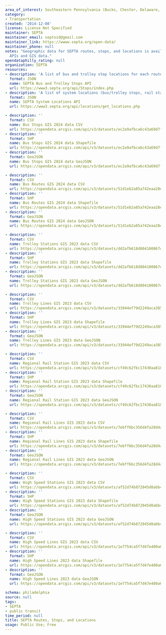 ```yaml
---
area_of_interest: Southeastern Pennsylvania (Bucks, Chester, Delaware, Montgomery, Philadelphia counties)
category:
- Transportation
created: '2014-12-08'
license: License Not Specified
maintainer: SEPTA
maintainer_email: septoid@gmail.com
maintainer_link: https://wwww.septa.org/open-data/
maintainer_phone: null
notes: "Geographic data for SEPTA routes, stops, and locations is available from both
  APIs and GIS data."
opendataphilly_rating: null
organization: SEPTA
resources:
- description: 'A list of bus and trolley stop locations for each route returned in JSON format. A list of route IDs can be found at https://www3.septa.org/VIBusAndTrolley.html and in GTFS files.'
  format: JSON
  name: SEPTA Bus and Trolley Stops API
  url: https://www3.septa.org/api/Stops/index.php
- description: 'A list of system locations (bus/trolley stops, rail stations, perk locations, and sales offices) for a geographical point within a radius that is measured in miles and returned in JSON format'
  format: JSON
  name: SEPTA System Locations API
  url: https://www3.septa.org/api/locations/get_locations.php

- description: ''
  format: CSV
  name: Bus Stops GIS 2024 data CSV
  url: https://opendata.arcgis.com/api/v3/datasets/ec2a9afbca6c43a69d7fc7abeec2ffbf_0/downloads/data?format=csv&spatialRefId=4326
- description: ''
  format: SHP
  name: Bus Stops GIS 2024 data Shapefile
  url: https://opendata.arcgis.com/api/v3/datasets/ec2a9afbca6c43a69d7fc7abeec2ffbf_0/downloads/data?format=shp&spatialRefId=4326
- description: ''
  format: GeoJSON
  name: Bus Stops GIS 2024 data GeoJSON
  url: https://opendata.arcgis.com/api/v3/datasets/ec2a9afbca6c43a69d7fc7abeec2ffbf_0/downloads/data?format=geojson&spatialRefId=4326

- description: ''
  format: CSV
  name: Bus Routes GIS 2024 data CSV
  url: https://opendata.arcgis.com/api/v3/datasets/51d1eb2a85a742eaa28ee2407c4e8b6f_0/downloads/data?format=csv&spatialRefId=4326
- description: ''
  format: SHP
  name: Bus Routes GIS 2024 data Shapefile
  url: https://opendata.arcgis.com/api/v3/datasets/51d1eb2a85a742eaa28ee2407c4e8b6f_0/downloads/data?format=shp&spatialRefId=4326
- description: ''
  format: GeoJSON
  name: Bus Routes GIS 2024 data GeoJSON
  url: https://opendata.arcgis.com/api/v3/datasets/51d1eb2a85a742eaa28ee2407c4e8b6f_0/downloads/data?format=geojson&spatialRefId=4326

- description: ''
  format: CSV
  name: Trolley Stations GIS 2023 data CSV
  url: https://opendata.arcgis.com/api/v3/datasets/dd2afb618d804100867dfe0669383159_0/downloads/data?format=csv&spatialRefId=4326
- description: ''
  format: SHP
  name: Trolley Stations GIS 2023 data Shapefile
  url: https://opendata.arcgis.com/api/v3/datasets/dd2afb618d804100867dfe0669383159_0/downloads/data?format=shp&spatialRefId=4326
- description: ''
  format: GeoJSON
  name: Trolley Stations GIS 2023 data GeoJSON
  url: https://opendata.arcgis.com/api/v3/datasets/dd2afb618d804100867dfe0669383159_0/downloads/data?format=geojson&spatialRefId=4326

- description: ''
  format: CSV
  name: Trolley Lines GIS 2023 data CSV
  url: https://opendata.arcgis.com/api/v3/datasets/33944ef79d2249aca38561a68dc3e06f_0/downloads/data?format=csv&spatialRefId=4326
- description: ''
  format: SHP
  name: Trolley Lines GIS 2023 data Shapefile
  url: https://opendata.arcgis.com/api/v3/datasets/33944ef79d2249aca38561a68dc3e06f_0/downloads/data?format=shp&spatialRefId=4326
- description: ''
  format: GeoJSON
  name: Trolley Lines GIS 2023 data GeoJSON
  url: https://opendata.arcgis.com/api/v3/datasets/33944ef79d2249aca38561a68dc3e06f_0/downloads/data?format=geojson&spatialRefId=4326

- description: ''
  format: CSV
  name: Regional Rail Station GIS 2023 data CSV
  url: https://opendata.arcgis.com/api/v3/datasets/cf49c62fbc17430aa818e900556d207e_0/downloads/data?format=csv&spatialRefId=4326
- description: ''
  format: SHP
  name: Regional Rail Station GIS 2023 data Shapefile
  url: https://opendata.arcgis.com/api/v3/datasets/cf49c62fbc17430aa818e900556d207e_0/downloads/data?format=shp&spatialRefId=4326
- description: ''
  format: GeoJSON
  name: Regional Rail Station GIS 2023 data GeoJSON
  url: https://opendata.arcgis.com/api/v3/datasets/cf49c62fbc17430aa818e900556d207e_0/downloads/data?format=geojson&spatialRefId=4326

- description: ''
  format: CSV
  name: Regional Rail Lines GIS 2023 data CSV
  url: https://opendata.arcgis.com/api/v3/datasets/7ebff6bc356d4fa28d4a7e4147d03b32_0/downloads/data?format=csv&spatialRefId=4326
- description: ''
  format: SHP
  name: Regional Rail Lines GIS 2023 data Shapefile
  url: https://opendata.arcgis.com/api/v3/datasets/7ebff6bc356d4fa28d4a7e4147d03b32_0/downloads/data?format=shp&spatialRefId=4326
- description: ''
  format: GeoJSON
  name: Regional Rail Lines GIS 2023 data GeoJSON
  url: https://opendata.arcgis.com/api/v3/datasets/7ebff6bc356d4fa28d4a7e4147d03b32_0/downloads/data?format=geojson&spatialRefId=4326

- description: ''
  format: CSV
  name: High Speed Stations GIS 2023 data CSV
  url: https://opendata.arcgis.com/api/v3/datasets/af52d74b872045d0abb4a6bbbb249453_0/downloads/data?format=csv&spatialRefId=4326
- description: ''
  format: SHP
  name: High Speed Stations GIS 2023 data Shapefile
  url: https://opendata.arcgis.com/api/v3/datasets/af52d74b872045d0abb4a6bbbb249453_0/downloads/data?format=shp&spatialRefId=4326
- description: ''
  format: GeoJSON
  name: High Speed Stations GIS 2023 data GeoJSON
  url: https://opendata.arcgis.com/api/v3/datasets/af52d74b872045d0abb4a6bbbb249453_0/downloads/data?format=geojson&spatialRefId=4326

- description: ''
  format: CSV
  name: High Speed Lines GIS 2023 data CSV
  url: https://opendata.arcgis.com/api/v3/datasets/1e7754ca5f7d47e480a628e282466428_0/downloads/data?format=csv&spatialRefId=4326
- description: ''
  format: SHP
  name: High Speed Lines 2023 data Shapefile
  url: https://opendata.arcgis.com/api/v3/datasets/1e7754ca5f7d47e480a628e282466428_0/downloads/data?format=shp&spatialRefId=4326
- description: ''
  format: GeoJSON
  name: High Speed Lines 2023 data GeoJSON
  url: https://opendata.arcgis.com/api/v3/datasets/1e7754ca5f7d47e480a628e282466428_0/downloads/data?format=geojson&spatialRefId=4326

schema: philadelphia
source: null
tags: 
- SEPTA
- public transit
time_period: null
title: SEPTA Routes, Stops, and Locations
usage: Public Use; Free
---
```

